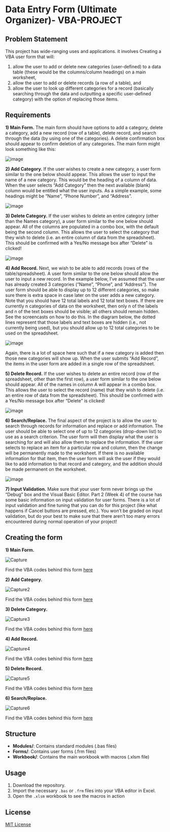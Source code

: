 # Data Entry Form (Ultimate Organizer)- VBA-PROJECT

## Problem Statement

This project has wide-ranging uses and applications. it involves Creating a VBA user form that will:
1) allow the user to add or delete new categories (user-defined) to a data table (these would be the columns/column headings) on a main worksheet,
2) allow the user to add or delete records (a row of a table), and
3) allow the user to look up different categories for a record (basically searching through the data and outputting a specific user-defined category) with the option of replacing those items.

## Requirements

**1)	Main Form.**  The main form should have options to add a category, delete a category, add a new record (row of a table), delete record, and search through the data (by using one of the categories).  A delete confirmation box should appear to confirm deletion of any categories. 
The main form might look something like this:

![image](https://github.com/user-attachments/assets/f324d7f1-60c5-4d40-b1bd-7f80129840c6)

**2)	Add Category.**  If the user wishes to create a new category, a user form similar to the one below should appear.  This allows the user to input the name of a new category.  This would be the heading of a column of data.  When the user selects “Add Category” then the next available (blank) column would be entitled what the user inputs.  As a simple example, some headings might be “Name”, “Phone Number”, and “Address”.

![image](https://github.com/user-attachments/assets/f31946a5-34fa-4287-9174-d461e9f0b6df)

**3)	Delete Category.**  If the user wishes to delete an entire category (other than the Names category), a user form similar to the one below should appear.  All of the columns are populated in a combo box, with the default being the second column.  This allows the user to select the category that they wish to delete (i.e. an entire column of data from the spreadsheet).  This should be confirmed with a Yes/No message box after “Delete” is clicked!

![image](https://github.com/user-attachments/assets/b0df30d8-8004-443d-a6fd-9ab2e59b3ce8)

**4)	Add Record.**  Next, we wish to be able to add records (rows of the table/spreadsheet).  A user form similar to the one below should allow the user to input a new record.  In the example below, I’ve assumed that the user has already created 3 categories (“Name”, “Phone”, and “Address”).  The user form should be able to display up to 12 different categories, so make sure there is extra space in case later on the user adds a new category.  Note that you should have 12 total labels and 12 total text boxes.  If there are currently n categories of data on the worksheet, then only n of the labels and n of the text boxes should be visible; all others should remain hidden.  See the screencasts on how to do this.  In the diagram below, the dotted lines represent that those labels and text boxes are hidden (i.e., not currently being used), but you should allow up to 12 total categories to be used on the spreadsheet.  

![image](https://github.com/user-attachments/assets/34996806-8880-4b70-9f39-10834a306524)

Again, there is a lot of space here such that if a new category is added then those new categories will show up.  When the user submits “Add Record”, the items in the user form are added in a single row of the spreadsheet.

**5)	Delete Record.**  If the user wishes to delete an entire record (row of the spreadsheet, other than the first row), a user form similar to the one below should appear.  All of the names in column A will appear in a combo box.  This allows the user to select the record (name) that they wish to delete (i.e. an entire row of data from the spreadsheet).  This should be confirmed with a Yes/No message box after “Delete” is clicked!   

![image](https://github.com/user-attachments/assets/da00e304-0d0a-4982-8d5d-1cb2209247a1)

**6)	Search/Replace.**  The final aspect of the project is to allow the user to search through records for information and replace or add information.  The user should be able to select one of up to 12 categories (drop-down list) to use as a search criterion.  The user form will then display what the user is searching for and will also allow them to replace the information.  If the user selects to replace an item for a particular row and column, then the change will be permanently made to the worksheet.  If there is no available information for that item, then the user form will ask the user if they would like to add information to that record and category, and the addition should be made permanent on the worksheet. 

![image](https://github.com/user-attachments/assets/51d250f4-ac9f-4e34-af49-755d89e0b2cb)

**7)	Input Validation.** Make sure that your user form never brings up the “Debug” box and the Visual Basic Editor.  Part 2 (Week 4) of the course has some basic information on input validation for user forms.  There is a lot of input validation and fine tuning that you can do for this project (like what happens if Cancel buttons are pressed, etc.).  You won’t be graded on input validation, but do your best to make sure that there aren’t too many errors encountered during normal operation of your project! 

## Creating the form

**1)	Main Form.**

![Capture](https://github.com/user-attachments/assets/bbf39bf0-b643-4094-a3f8-84af9bf9791d)

Find the VBA codes behind this form [here](https://github.com/dannieRope/Ultimate-Organizer-Data-Entry-Form-VBA-PROJECT/blob/main/Forms/DoWhat.frm)

**2)	Add Category.**

![Capture2](https://github.com/user-attachments/assets/74192edd-ffbe-4f49-8646-b718a70614f0)

Find the VBA codes behind this form [here](https://github.com/dannieRope/Ultimate-Organizer-Data-Entry-Form-VBA-PROJECT/blob/main/Forms/AddCategory.frm)


**3)	Delete Category.**

![Capture3](https://github.com/user-attachments/assets/54805c87-3e15-42ec-be3d-03c525e4a027)

Find the VBA codes behind this form [here](https://github.com/dannieRope/Ultimate-Organizer-Data-Entry-Form-VBA-PROJECT/blob/main/Forms/DeleteCategory.frm)

**4)	Add Record.** 

![Capture4](https://github.com/user-attachments/assets/9e5eb631-92c8-4ed6-bb6b-61d03dd4c629)

Find the VBA codes behind this form [here](https://github.com/dannieRope/Ultimate-Organizer-Data-Entry-Form-VBA-PROJECT/blob/main/Forms/AddRecord.frm)

**5)	Delete Record.**

![Capture5](https://github.com/user-attachments/assets/8466231c-7cd6-4f71-974a-ea58dda2e769)

Find the VBA codes behind this form [here](https://github.com/dannieRope/Ultimate-Organizer-Data-Entry-Form-VBA-PROJECT/blob/main/Forms/DeleteRecord.frm)

**6)	Search/Replace.**

![Capture6](https://github.com/user-attachments/assets/6b98180c-9406-47ee-b86c-5ffa3049dbd6)

Find the VBA codes behind this form [here](https://github.com/dannieRope/Ultimate-Organizer-Data-Entry-Form-VBA-PROJECT/blob/main/Forms/SearchReplace.frm)

## Structure

- **Modules/**: Contains standard modules (.bas files)
- **Forms/**: Contains user forms (.frm files)
- **Workbook/**: Contains the main workbook with macros (.xlsm file)

## Usage

1. Download the repository.
2. Import the necessary `.bas` or `.frm` files into your VBA editor in Excel.
3. Open the `.xlsm` workbook to see the macros in action

## License
[MIT License](LICENSE)


